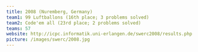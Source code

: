 ```yaml
---
title: 2008 (Nuremberg, Germany)
team1: 99 Luftballons (16th place; 3 problems solved)
team2: Code'em all (23rd place; 2 problems solved)
teams: 57
website: http://icpc.informatik.uni-erlangen.de/swerc2008/results.php
picture: /images/swerc/2008.jpg
---
```

